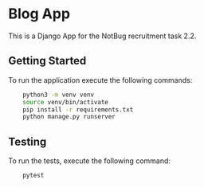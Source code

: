 # Blog App

This is a Django App for the NotBug recruitment task 2.2.

## Getting Started

To run the application execute the following commands:

```bash
    python3 -m venv venv
    source venv/bin/activate
    pip install -r requirements.txt
    python manage.py runserver
```

## Testing

To run the tests, execute the following command:

```bash
    pytest
```
